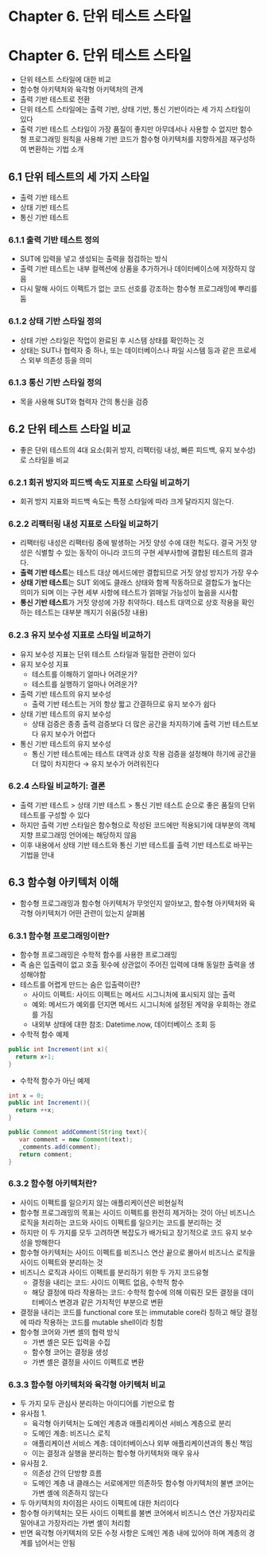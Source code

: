 # Chapter 6. 단위 테스트 스타일

# Chapter 6. 단위 테스트 스타일

- 단위 테스트 스타일에 대한 비교
- 함수형 아키텍처와 육각형 아키텍처의 관계
- 출력 기반 테스트로 전환
- 단위 테스트 스타일에는 출력 기반, 상태 기반, 통신 기반이라는 세 가지 스타일이 있다
- 출력 기반 테스트 스타일이 가장 품질이 좋지만 아무데서나 사용할 수 없지만 함수형 프로그래밍 원칙을 사용해 기반 코드가 함수형 아키텍처를 지향하게끔 재구성하여 변환하는 기법 소개

## 6.1 단위 테스트의 세 가지 스타일

- 출력 기반 테스트
- 상태 기반 테스트
- 통신 기반 테스트

### 6.1.1 출력 기반 테스트 정의

- SUT에 입력을 넣고 생성되는 출력을 점검하는 방식
- 출력 기반 테스트는 내부 컬렉션에 상품을 추가하거나 데이터베이스에 저장하지 않음
- 다시 말해 사이드 이펙트가 없는 코드 선호를 강조하는 함수형 프로그래밍에 뿌리를 둠

### 6.1.2 상태 기반 스타일 정의

- 상태 기반 스타일은 작업이 완료된 후 시스템 상태를 확인하는 것
- 상태는 SUT나 협력자 중 하나, 또는 데이터베이스나 파일 시스템 등과 같은 프로세스 외부 의존성 등을 의미

### 6.1.3 통신 기반 스타일 정의

- 목을 사용해 SUT와 협력자 간의 통신을 검증

## 6.2 단위 테스트 스타일 비교

- 좋은 단위 테스트의 4대 요소(회귀 방지, 리팩터링 내성, 빠른 피드백, 유지 보수성)로 스타일을 비교

### 6.2.1 회귀 방지와 피드백 속도 지표로 스타일 비교하기

- 회귀 방지 지표와 피드백 속도는 특정 스타일에 따라 크게 달라지지 않는다.

### 6.2.2 리팩터링 내성 지표로 스타일 비교하기

- 리팩터링 내성은 리팩터링 중에 발생하는 거짓 양성 수에 대한 척도다. 결국 거짓 양성은 식별할 수 있는 동작이 아니라 코드의 구현 세부사항에 결합된 테스트의 결과다.
- **출력 기반 테스트**는 테스트 대상 메서드에만 결합되므로 거짓 양성 방지가 가장 우수
- **상태 기반 테스트**는 SUT 외에도 클래스 상태와 함께 작동하므로 결합도가 높다는 의미가 되며 이는 구현 세부 사항에 테스트가 얽매일 가능성이 높음을 시사함
- **통신 기반 테스트**가 거짓 양성에 가장 취약하다. 테스트 대역으로 상호 작용을 확인하는 테스트는 대부분 깨지기 쉬움(5장 내용)

### 6.2.3 유지 보수성 지표로 스타일 비교하기

- 유지 보수성 지표는 단위 테스트 스타일과 밀접한 관련이 있다
- 유지 보수성 지표
    - 테스트를 이해하기 얼마나 어려운가?
    - 테스트를 실행하기 얼마나 어려운가?
- 출력 기반 테스트의 유지 보수성
    - 출력 기반 테스트는 거의 항상 짧고 간결하므로 유지 보수가 쉽다
- 상태 기반 테스트의 유지 보수성
    - 상태 검증은 종종 출력 검증보다 더 많은 공간을 차지하기에 출력 기반 테스트보다 유지 보수가 어렵다
- 통신 기반 테스트의 유지 보수성
    - 통신 기반 테스트에는 테스트 대역과 상호 작용 검증을 설정해야 하기에 공간을 더 많이 차지한다 → 유지 보수가 어려워진다

### 6.2.4 스타일 비교하기: 결론

- 출력 기반 테스트 > 상태 기반 테스트 > 통신 기반 테스트 순으로 좋은 품질의 단위 테스트를 구성할 수 있다
- 하지만 출력 기반 스타일은 함수형으로 작성된 코드에만 적용되기에 대부분의 객체지향 프로그래밍 언어에는 해당하지 않음
- 이후 내용에서 상태 기반 테스트와 통신 기반 테스트를 출력 기반 테스트로 바꾸는 기법을 안내

## 6.3 함수형 아키텍처 이해

- 함수형 프로그래밍과 함수형 아키텍처가 무엇인지 알아보고, 함수형 아키텍처와 육각형 아키텍처가 어떤 관련이 있는지 살펴봄

### 6.3.1 함수형 프로그래밍이란?

- 함수형 프로그래밍은 수학적 함수를 사용한 프로그래밍
- 즉 숨은 입출력이 없고 호출 횟수에 상관없이 주어진 입력에 대해 동일한 출력을 생성해야함
- 테스트를 어렵게 만드는 숨은 입출력이란?
    - 사이드 이펙트: 사이드 이펙트는 메서드 시그니처에 표시되지 않는 출력
    - 예외: 메서드가 예외를 던지면 메서드 시그니처에 설정된 계약을 우회하는 경로를 가짐
    - 내외부 상태에 대한 참조: Datetime.now, 데이터베이스 조회 등
- 수학적 함수 예제

```java
public int Increment(int x){
  return x+1;
}
```

- 수학적 함수가 아닌 예제

```java
int x = 0;
public int Increment(){
  return ++x;
}
```

```java
public Comment addComment(String text){
   var comment = new Comment(text);
   _comments.add(comment);
   return comment;
}
```

### 6.3.2 함수형 아키텍처란?

- 사이드 이펙트를 일으키지 않는 애플리케이션은 비현실적
- 함수형 프로그래밍의 목표는 사이드 이펙트를 완전히 제거하는 것이 아닌 비즈니스 로직을 처리하는 코드와 사이드 이펙트를 일으키는 코드를 분리하는 것
- 하지만 이 두 가지를 모두 고려하면 복잡도가 배가되고 장기적으로 코드 유지 보수성을 방해한다
- 함수형 아키텍처는 사이드 이펙트를 비즈니스 연산 끝으로 몰아서 비즈니스 로직을 사이드 이펙트와 분리하는 것
- 비즈니스 로직과 사이드 이펙트를 분리하기 위한 두 가지 코드유형
    - 결정을 내리는 코드: 사이드 이펙트 없음, 수학적 함수
    - 해당 결정에 따라 작용하는 코드: 수학적 함수에 의해 이뤄진 모든 결정을 데이터베이스 변경과 같은 가지적인 부분으로 변환
- 결정을 내리는 코드를 functional core 또는 immutable core라 칭하고 해당 결정에 따라 작용하는 코드를 mutable shell이라 칭함
- 함수형 코어와 가변 셸의 협력 방식
    - 가변 셸은 모든 입력을 수집
    - 함수형 코어는 결정을 생성
    - 가변 셸은 결정을 사이드 이펙트로 변환

### 6.3.3 함수형 아키텍처와 육각형 아키텍처 비교

- 두 가지 모두 관심사 분리하는 아이디어를 기반으로 함
- 유사점 1.
    - 육각형 아키텍처는 도메인 계층과 애플리케이션 서비스 계층으로 분리
    - 도메인 계층: 비즈니스 로직
    - 애플리케이션 서비스 계층: 데이터베이스나 외부 애플리케이션과의 통신 책임
    - 이는 결정과 실행을 분리하는 함수형 아키텍처와 매우 유사
- 유사점 2.
    - 의존성 간의 단방향 흐름
    - 도메인 계층 내 클래스는 서로에게만 의존하듯 함수형 아키텍처의 불변 코어는 가변 셸에 의존하지 않는다
- 두 아키텍처의 차이점은 사이드 이펙트에 대한 처리이다
- 함수형 아키텍처는 모든 사이드 이펙트를 불변 코어에서 비즈니스 연산 가장자리로 밀어내고 가장자리는 가변 셸이 처리함
- 반면 육각형 아키텍처의 모든 수정 사항은 도메인 계층 내에 있어야 하며 계층의 경계를 넘어서는 안됨